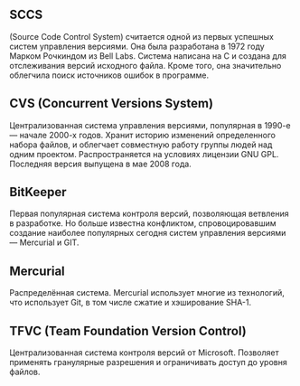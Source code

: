 ## SCCS 
(Source Code Control System) считается одной из первых успешных систем управления версиями. Она была разработана в 1972 году Марком Рочкиндом из Bell Labs. Система написана на C и создана для отслеживания версий исходного файла. Кроме того, она значительно облегчила поиск источников ошибок в программе.

## CVS (Concurrent Versions System) 
Централизованная система управления версиями, популярная в 1990-е — начале 2000-х годов. Хранит историю изменений определенного набора файлов, и облегчает совместную работу группы людей над одним проектом. Распространяется на условиях лицензии GNU GPL. Последняя версия выпущена в мае 2008 года.

## BitKeeper
Первая популярная система контроля версий, позволяющая ветвления в разработке. Но больше известна конфликтом, спровоцировавшим создание наиболее популярных сегодня систем управления версиями — Mercurial и GIT.

## Mercurial 
Распределённая система. Mercurial использует многие из технологий, что использует Git, в том числе сжатие и хэширование SHA-1.

## TFVC (Team Foundation Version Control)
Централизованная система контроля версий от Microsoft. Позволяет применять гранулярные разрешения и ограничивать доступ до уровня файлов.
